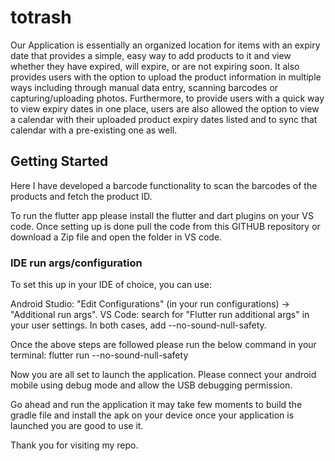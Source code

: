 # totrash

Our Application is essentially an organized location for items with an expiry date that provides a simple,
easy way to add products to it and view whether they have expired, will expire, or are not expiring soon.
It also provides users with the option to upload the product information in multiple ways including
through manual data entry, scanning barcodes or capturing/uploading photos. Furthermore, to provide
users with a quick way to view expiry dates in one place, users are also allowed the option to view a
calendar with their uploaded product expiry dates listed and to sync that calendar with a pre-existing
one as well.

## Getting Started

Here I have developed a barcode functionality to scan the barcodes of the products and fetch the product ID.

To run the flutter app please install the flutter and dart plugins on your VS code.
Once setting up is done pull the code from this GITHUB repository or download a Zip file and open the folder in VS code.

### IDE run args/configuration
To set this up in your IDE of choice, you can use:

Android Studio: "Edit Configurations" (in your run configurations) → "Additional run args".
VS Code: search for "Flutter run additional args" in your user settings.
In both cases, add --no-sound-null-safety.

Once the above steps are followed please run the below command in your terminal:
flutter run --no-sound-null-safety

Now you are all set to launch the application.
Please connect your android mobile using debug mode and allow the USB debugging permission.

Go ahead and run the application it may take few moments to build the gradle file and install the apk on your device once your application is launched you are good to use it.

Thank you for visiting my repo.

